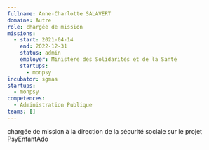 ```yaml
---
fullname: Anne-Charlotte SALAVERT
domaine: Autre
role: chargée de mission
missions:
  - start: 2021-04-14
    end: 2022-12-31
    status: admin
    employer: Ministère des Solidarités et de la Santé
    startups:
      - monpsy
incubator: sgmas
startups:
  - monpsy
competences:
  - Administration Publique
teams: []
---
```

chargée de mission à la direction de la sécurité sociale sur le projet PsyEnfantAdo